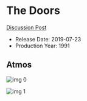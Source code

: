 # The Doors

[Discussion Post](https://www.avsforum.com/threads/bass-eq-for-filtered-movies.2995212/post-58336018)

* Release Date: 2019-07-23
* Production Year: 1991

## Atmos

![img 0](https://i.imgur.com/Yth3qNV.jpg)

![img 1](https://i.imgur.com/PZWw0DH.jpg)

